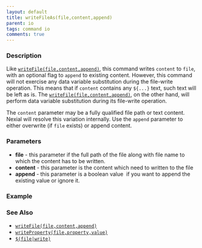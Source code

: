 ```yaml
---
layout: default
title: writeFileAs(file,content,append)
parent: io
tags: command io
comments: true
---
```



### Description
Like [`writeFile(file,content,append)`](writeFile(file,content,append)), this command writes `content` to `file`, 
with an optional flag to `append` to existing content. However, this command will not exercise any data variable 
substitution during the file-write operation. This means that if `content` contains any `${...}` text, such text will
be left as is. The [`writeFile(file,content,append)`](writeFile(file,content,append)), on the other hand, will perform
data variable substitution during its file-write operation.

The `content` parameter may be a fully qualified file path or text content. Nexial will resolve this variation 
internally. Use the `append` parameter to either overwrite (if `file` exists) or append content.


### Parameters
- **file** - this parameter if the full path of the file along with file name to which the content has to be written.
- **content** - this parameter is the content which need to written to the file
- **append** - this parameter is a boolean value  if you want to append the existing value or ignore it.


### Example


### See Also
- [`writeFile(file,content,append)`](writeFile(file,content,append))
- [`writeProperty(file,property,value)`](writeProperty(file,property,value))
- [`$(file|write)`](../../functions/$(file))
